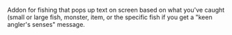 Addon for fishing that pops up text on screen based on what you've caught (small or large fish, monster, item, or the specific fish if you get a "keen angler's senses" message.
